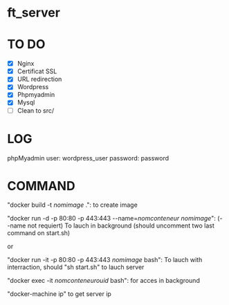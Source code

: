 # ft_server

# TO DO

- [x] Nginx
- [x] Certificat SSL
- [x] URL redirection
- [x] Wordpress
- [x] Phpmyadmin
- [x] Mysql
- [ ] Clean to src/
# LOG

phpMyadmin
user: wordpress_user
password: password

# COMMAND

"docker build -t *nomimage* .": to create image

"docker run -d -p 80:80 -p 443:443 --name=*nomconteneur* *nomimage*": (--name not requiert) 
To lauch in background (should uncomment two last command on start.sh)

or

"docker run -it -p 80:80 -p 443:443 *nomimage* bash":
To lauch with interraction, should "sh start.sh" to lauch server

"docker exec -it *nomconteneurouid* bash":
for acces in background

"docker-machine ip" to get server ip